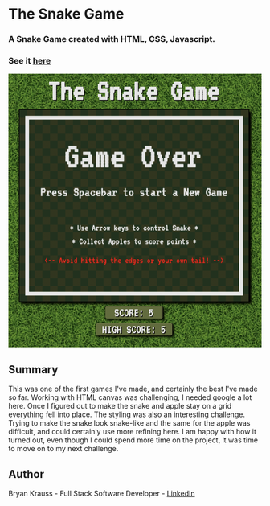 # The Snake Game

### A Snake Game created with HTML, CSS, Javascript.

### See it [here](https://bryangk.github.io/snake_game/)

![](./img/snake_game.png)

## Summary

This was one of the first games I've made, and certainly the best I've made so far. Working with HTML canvas was challenging, I needed google a lot here. Once I figured out to make the snake and apple stay on a grid everything fell into place. The styling was also an interesting challenge. Trying to make the snake look snake-like and the same for the apple was difficult, and could certainly use more refining here. I am happy with how it turned out, even though I could spend more time on the project, it was time to move on to my next challenge.

## Author

Bryan Krauss - Full Stack Software Developer - [LinkedIn](https://www.linkedin.com/in/bryan-krauss-556b3a200/)
